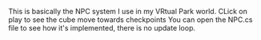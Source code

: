 This is basically the NPC system I use in my VRtual Park world.
CLick on play to see the cube move towards checkpoints
You can open the NPC.cs file to see how it's implemented, there is no update loop.